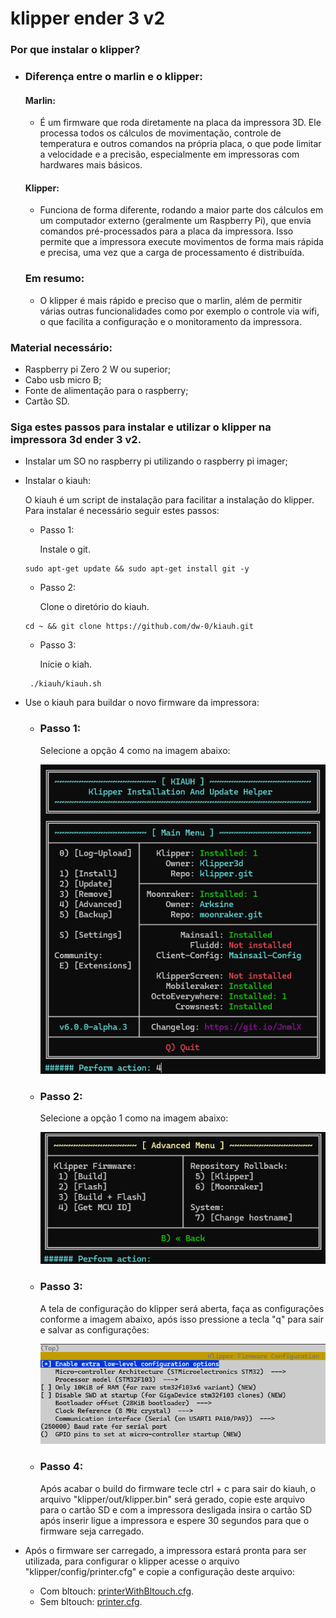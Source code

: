 # klipper ender 3 v2

### Por que instalar o klipper?
 - ### Diferença entre o marlin e o klipper:
    #### Marlin: 
    - É um firmware que roda diretamente na placa da impressora 3D. Ele processa todos os cálculos de movimentação, controle de temperatura e outros comandos na própria placa, o que pode limitar a velocidade e a precisão, especialmente em impressoras com hardwares mais básicos.
    #### Klipper: 
    - Funciona de forma diferente, rodando a maior parte dos cálculos em um computador externo (geralmente um Raspberry Pi), que envia comandos pré-processados para a placa da impressora. Isso permite que a impressora execute movimentos de forma mais rápida e precisa, uma vez que a carga de processamento é distribuída.

    ### Em resumo:
    - O klipper é mais rápido e preciso que o marlin, além de permitir várias outras funcionalidades como por exemplo o controle via wifi, o que facilita a configuração e o monitoramento da impressora.

### Material necessário:
 - Raspberry pi Zero 2 W ou superior;
 - Cabo usb micro B;
 - Fonte de alimentação para o raspberry;
 - Cartão SD.
### Siga estes passos para instalar e utilizar o klipper na impressora 3d ender 3 v2.
 - Instalar um SO no raspberry pi utilizando o raspberry pi imager;
 - Instalar o kiauh:
 
    O kiauh é um script de instalação para facilitar a instalação do klipper. Para instalar é necessário seguir estes passos:
   - Passo 1:

        Instale o git.
   ```
   sudo apt-get update && sudo apt-get install git -y
   ```
   
   - Passo 2: 

        Clone o diretório do kiauh.
   ```
   cd ~ && git clone https://github.com/dw-0/kiauh.git
   ```

   - Passo 3:

        Inicie o kiah.
   ```
    ./kiauh/kiauh.sh
   ```

 - Use o kiauh para buildar o novo firmware da impressora:
 
    - ### Passo 1:
        
        Selecione a opção 4 como na imagem abaixo:

        ![menu](/doc/MenuKIAUH.png)
    
    - ### Passo 2:
        
        Selecione a opção 1 como na imagem abaixo:

        ![menu](/doc/advanced.png)

    - ### Passo 3:
        
        A tela de configuração do klipper será aberta, faça as configurações conforme a imagem abaixo, após isso pressione a tecla "q" para sair e salvar as configurações:

        ![menu](/doc/klipperConfig.png)
    
    - ### Passo 4:
        
        Após acabar o build do firmware tecle ctrl + c para sair do kiauh, o arquivo "klipper/out/klipper.bin" será gerado, copie este arquivo para o cartão SD e com a impressora desligada insira o cartão SD após inserir ligue a impressora e espere 30 segundos para que o firmware seja carregado.

 - Após o firmware ser carregado, a impressora estará pronta para ser utilizada, para configurar o klipper acesse o arquivo "klipper/config/printer.cfg" e copie a configuração deste arquivo: 
    - Com bltouch: [printerWithBltouch.cfg](printerWithBltouch.cfg).
    - Sem bltouch: [printer.cfg](printer.cfg).